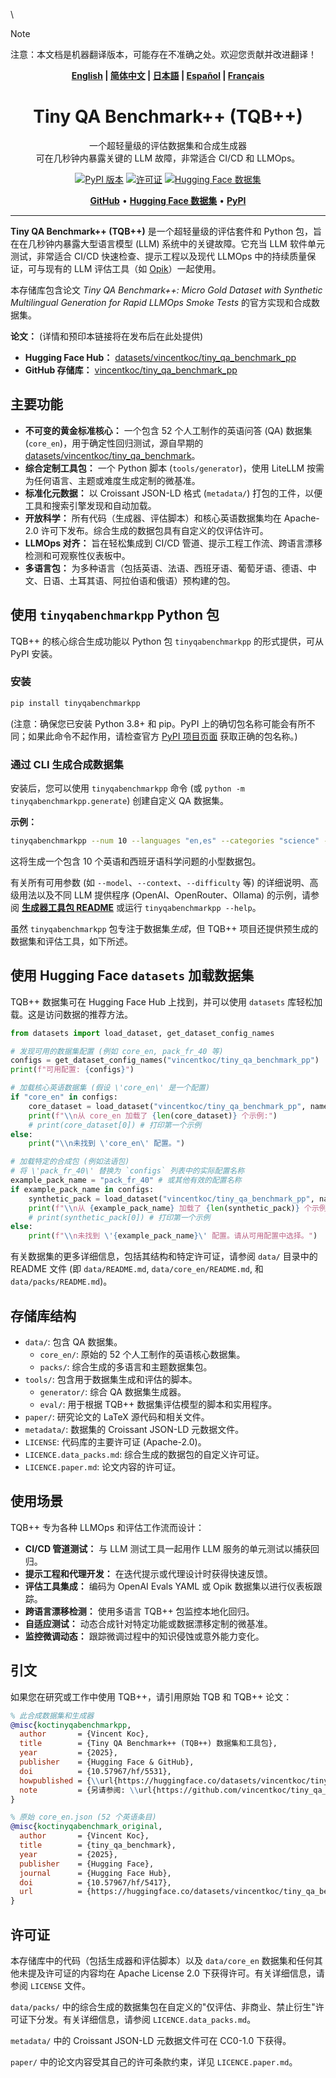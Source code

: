 \
> [!NOTE]
> 注意：本文档是机器翻译版本，可能存在不准确之处。欢迎您贡献并改进翻译！

<!-- SPDX-License-Identifier: Apache-2.0 OR CC BY 4.0 OR other -->
<div align="center"><b><a href="README.md">English</a> | <a href="README_zh.md">简体中文</a> | <a href="README_ja.md">日本語</a> | <a href="README_es.md">Español</a> | <a href="README_fr.md">Français</a></b></div>

<h1 align="center" style="border: none">
    <div style="border: none">
        <!-- 如果您有徽标，可以在此处添加。例如：
        <a href="YOUR_PROJECT_LINK"><picture>
            <source media="(prefers-color-scheme: dark)" srcset="PATH_TO_DARK_LOGO.svg">
            <source media="(prefers-color-scheme: light)" srcset="PATH_TO_LIGHT_LOGO.svg">
            <img alt="项目徽标" src="PATH_TO_LIGHT_LOGO.svg" width="200" />
        </picture></a>
        <br>
        -->
        Tiny QA Benchmark++ (TQB++)
    </div>
</h1>

<p align="center">
一个超轻量级的评估数据集和合成生成器 <br>可在几秒钟内暴露关键的 LLM 故障，非常适合 CI/CD 和 LLMOps。
</p>

<div align="center">
    <a href="https://pypi.org/project/tinyqabenchmarkpp/"><img alt="PyPI 版本" src="https://img.shields.io/pypi/v/tinyqabenchmarkpp"></a>
    <a href="https://github.com/vincentkoc/tiny_qa_benchmark_pp/blob/main/LICENSE"><img alt="许可证" src="https://img.shields.io/badge/Apache-2.0-green"></a>
    <a href="https://huggingface.co/datasets/vincentkoc/tiny_qa_benchmark_pp"><img alt="Hugging Face 数据集" src="https://img.shields.io/badge/🤗%20Dataset-Tiny%20QA%20Benchmark%2B%2B-blue"></a>
    <!-- 如果您配置了 CI，请考虑添加 GitHub Actions 工作流徽章 -->
    <!-- 例如：<a href="YOUR_WORKFLOW_LINK"><img alt="构建状态" src="YOUR_WORKFLOW_BADGE_SVG_LINK"></a> -->
</div>

<p align="center">
    <a href="https://github.com/vincentkoc/tiny_qa_benchmark_pp"><b>GitHub</b></a> •
    <a href="https://huggingface.co/datasets/vincentkoc/tiny_qa_benchmark_pp"><b>Hugging Face 数据集</b></a> •
    <!-- 论文可用后链接 -->
    <!-- <a href="#"><b>论文 (链接即将推出)</b></a> • -->
    <a href="https://pypi.org/project/tinyqabenchmarkpp/"><b>PyPI</b></a>
</p>

<hr>
<!-- 可选：如果您有项目缩略图，可以在此处添加 -->
<!-- <p align="center"><img alt="TQB++ 缩略图" src="path/to/your/thumbnail.png" width="700"></p> -->

**Tiny QA Benchmark++ (TQB++)** 是一个超轻量级的评估套件和 Python 包，旨在在几秒钟内暴露大型语言模型 (LLM) 系统中的关键故障。它充当 LLM 软件单元测试，非常适合 CI/CD 快速检查、提示工程以及现代 LLMOps 中的持续质量保证，可与现有的 LLM 评估工具（如 [Opik](https://github.com/comet-ml/opik/)）一起使用。

本存储库包含论文 *Tiny QA Benchmark++: Micro Gold Dataset with Synthetic Multilingual Generation for Rapid LLMOps Smoke Tests* 的官方实现和合成数据集。

**论文：** (详情和预印本链接将在发布后在此处提供)

- **Hugging Face Hub：** [datasets/vincentkoc/tiny_qa_benchmark_pp](https://huggingface.co/datasets/vincentkoc/tiny_qa_benchmark_pp)
- **GitHub 存储库：** [vincentkoc/tiny_qa_benchmark_pp](https://github.com/vincentkoc/tiny_qa_benchmark_pp)

## 主要功能

*   **不可变的黄金标准核心：** 一个包含 52 个人工制作的英语问答 (QA) 数据集 (`core_en`)，用于确定性回归测试，源自早期的 [datasets/vincentkoc/tiny_qa_benchmark](https://huggingface.co/datasets/vincentkoc/tiny_qa_benchmark)。
*   **综合定制工具包：** 一个 Python 脚本 (`tools/generator`)，使用 LiteLLM 按需为任何语言、主题或难度生成定制的微基准。
*   **标准化元数据：** 以 Croissant JSON-LD 格式 (`metadata/`) 打包的工件，以便工具和搜索引擎发现和自动加载。
*   **开放科学：** 所有代码（生成器、评估脚本）和核心英语数据集均在 Apache-2.0 许可下发布。综合生成的数据包具有自定义的仅评估许可。
*   **LLMOps 对齐：** 旨在轻松集成到 CI/CD 管道、提示工程工作流、跨语言漂移检测和可观察性仪表板中。
*   **多语言包：** 为多种语言（包括英语、法语、西班牙语、葡萄牙语、德语、中文、日语、土耳其语、阿拉伯语和俄语）预构建的包。

## 使用 `tinyqabenchmarkpp` Python 包

TQB++ 的核心综合生成功能以 Python 包 `tinyqabenchmarkpp` 的形式提供，可从 PyPI 安装。

### 安装

```bash
pip install tinyqabenchmarkpp
```

(注意：确保您已安装 Python 3.8+ 和 pip。PyPI 上的确切包名称可能会有所不同；如果此命令不起作用，请检查官方 [PyPI 项目页面](https://pypi.org/project/tinyqabenchmarkpp/) 获取正确的包名称。)

### 通过 CLI 生成合成数据集

安装后，您可以使用 `tinyqabenchmarkpp` 命令 (或 `python -m tinyqabenchmarkpp.generate`) 创建自定义 QA 数据集。

**示例：**
```bash
tinyqabenchmarkpp --num 10 --languages "en,es" --categories "science" --output-file "./science_pack.jsonl"
```

这将生成一个包含 10 个英语和西班牙语科学问题的小型数据包。

有关所有可用参数 (如 `--model`、`--context`、`--difficulty` 等) 的详细说明、高级用法以及不同 LLM 提供程序 (OpenAI、OpenRouter、Ollama) 的示例，请参阅 **[生成器工具包 README](tools/generator/README.md)** 或运行 `tinyqabenchmarkpp --help`。

虽然 `tinyqabenchmarkpp` 包专注于数据集*生成*，但 TQB++ 项目还提供预生成的数据集和评估工具，如下所述。

## 使用 Hugging Face `datasets` 加载数据集

TQB++ 数据集可在 Hugging Face Hub 上找到，并可以使用 `datasets` 库轻松加载。这是访问数据的推荐方法。

```python
from datasets import load_dataset, get_dataset_config_names

# 发现可用的数据集配置 (例如 core_en, pack_fr_40 等)
configs = get_dataset_config_names("vincentkoc/tiny_qa_benchmark_pp")
print(f"可用配置: {configs}")

# 加载核心英语数据集 (假设 \'core_en\' 是一个配置)
if "core_en" in configs:
    core_dataset = load_dataset("vincentkoc/tiny_qa_benchmark_pp", name="core_en", split="train")
    print(f"\\n从 core_en 加载了 {len(core_dataset)} 个示例:")
    # print(core_dataset[0]) # 打印第一个示例
else:
    print("\\n未找到 \'core_en\' 配置。")

# 加载特定的合成包 (例如法语包)
# 将 \'pack_fr_40\' 替换为 `configs` 列表中的实际配置名称
example_pack_name = "pack_fr_40" # 或其他有效的配置名称
if example_pack_name in configs:
    synthetic_pack = load_dataset("vincentkoc/tiny_qa_benchmark_pp", name=example_pack_name, split="train")
    print(f"\\n从 {example_pack_name} 加载了 {len(synthetic_pack)} 个示例:")
    # print(synthetic_pack[0]) # 打印第一个示例
else:
    print(f"\\n未找到 \'{example_pack_name}\' 配置。请从可用配置中选择。")

```

有关数据集的更多详细信息，包括其结构和特定许可证，请参阅 `data/` 目录中的 README 文件 (即 `data/README.md`, `data/core_en/README.md`, 和 `data/packs/README.md`)。

## 存储库结构

*   `data/`: 包含 QA 数据集。
    *   `core_en/`: 原始的 52 个人工制作的英语核心数据集。
    *   `packs/`: 综合生成的多语言和主题数据集包。
*   `tools/`: 包含用于数据集生成和评估的脚本。
    *   `generator/`: 综合 QA 数据集生成器。
    *   `eval/`: 用于根据 TQB++ 数据集评估模型的脚本和实用程序。
*   `paper/`: 研究论文的 LaTeX 源代码和相关文件。
*   `metadata/`: 数据集的 Croissant JSON-LD 元数据文件。
*   `LICENSE`: 代码库的主要许可证 (Apache-2.0)。
*   `LICENCE.data_packs.md`: 综合生成的数据包的自定义许可证。
*   `LICENCE.paper.md`: 论文内容的许可证。

## 使用场景

TQB++ 专为各种 LLMOps 和评估工作流而设计：

*   **CI/CD 管道测试：** 与 LLM 测试工具一起用作 LLM 服务的单元测试以捕获回归。
*   **提示工程和代理开发：** 在迭代提示或代理设计时获得快速反馈。
*   **评估工具集成：** 编码为 OpenAI Evals YAML 或 Opik 数据集以进行仪表板跟踪。
*   **跨语言漂移检测：** 使用多语言 TQB++ 包监控本地化回归。
*   **自适应测试：** 动态合成针对特定功能或数据漂移定制的微基准。
*   **监控微调动态：** 跟踪微调过程中的知识侵蚀或意外能力变化。

## 引文

如果您在研究或工作中使用 TQB++，请引用原始 TQB 和 TQB++ 论文：

```bibtex
% 此合成数据集和生成器
@misc{koctinyqabenchmarkpp,
  author       = {Vincent Koc},
  title        = {Tiny QA Benchmark++ (TQB++) 数据集和工具包},
  year         = {2025},
  publisher    = {Hugging Face & GitHub},
  doi          = {10.57967/hf/5531},
  howpublished = {\\url{https://huggingface.co/datasets/vincentkoc/tiny_qa_benchmark_pp}},
  note         = {另请参阅: \\url{https://github.com/vincentkoc/tiny_qa_benchmark_pp}}
}

% 原始 core_en.json (52 个英语条目)
@misc{koctinyqabenchmark_original,
  author       = {Vincent Koc},
  title        = {tiny_qa_benchmark},
  year         = {2025},
  publisher    = {Hugging Face},
  journal      = {Hugging Face Hub},
  doi          = {10.57967/hf/5417},
  url          = {https://huggingface.co/datasets/vincentkoc/tiny_qa_benchmark}
}
```

<!-- % TQB++ JMLR 论文引文占位符 - 可用时更新
@article{koc2025tqb_pp,
  author       = {Vincent Koc},
  title        = {Tiny QA Benchmark$^{++}$: Micro Gold Dataset with Synthetic Multilingual Generation for Rapid LLMOps Smoke Tests},
  journal      = {Journal of Machine Learning Research (待定)},
  year         = {2025},
  volume       = {XX},
  number       = {X},
  pages        = {X-XX},
  url          = {http://jmlr.org/papers/vXX/koc25a.html} % 示例 URL
} -->

## 许可证
本存储库中的代码（包括生成器和评估脚本）以及 `data/core_en` 数据集和任何其他未提及许可证的内容均在 Apache License 2.0 下获得许可。有关详细信息，请参阅 `LICENSE` 文件。

`data/packs/` 中的综合生成的数据集包在自定义的"仅评估、非商业、禁止衍生"许可证下分发。有关详细信息，请参阅 `LICENCE.data_packs.md`。

`metadata/` 中的 Croissant JSON-LD 元数据文件可在 CC0-1.0 下获得。

`paper/` 中的论文内容受其自己的许可条款约束，详见 `LICENCE.paper.md`。 